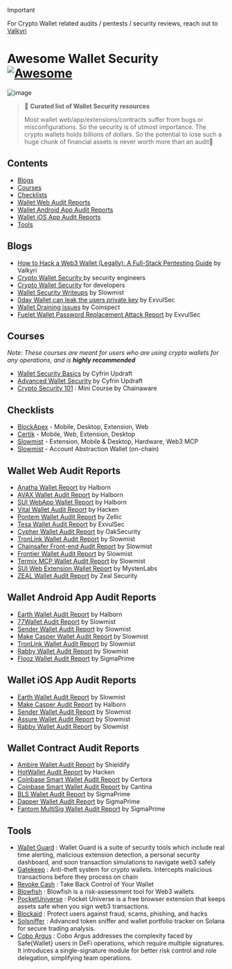 > [!IMPORTANT]  
> 
> For Crypto Wallet related audits / pentests / security reviews, reach out to [Valkyri](https://t.me/ValkyriSecurity)

# Awesome Wallet Security [![Awesome](https://cdn.rawgit.com/sindresorhus/awesome/d7305f38d29fed78fa85652e3a63e154dd8e8829/media/badge.svg)](https://github.com/sindresorhus/awesome)
![image](https://github.com/user-attachments/assets/8230c74d-4a71-4666-a93d-eadefa329660)

> 💼 **Curated list of Wallet Security resources**
> 
> Most wallet web/app/extensions/contracts suffer from bugs or misconfigurations. So the security is of utmost importance. The crypto wallets holds billions of dollars. So the potential to lose such a huge chunk of financial assets is never worth more than an audit🥂 

>  
## Contents
- [Blogs](#blogs)
- [Courses](#courses)
- [Checklists](#checklists)
- [Wallet Web Audit Reports](#wallet-web-audit-reports)
- [Wallet Android App Audit Reports](#wallet-android-app-audit-reports)
- [Wallet iOS App Audit Reports](#wallet-ios-app-audit-reports)
- [Tools](#tools)



## Blogs
- [How to Hack a Web3 Wallet (Legally): A Full-Stack Pentesting Guide](https://blog.valkyri.xyz/posts/wallet-extension-pentesting/) by Valkyri 
- [Crypto Wallet Security ](https://www.cossacklabs.com/blog/crypto-wallets-security/) by security engineers
- [Crypto Wallet Security](https://speakerdeck.com/julep/crypto-wallets-security-for-developers?slide=2) for developers
- [Wallet Security Writeups](https://slowmist.medium.com/list/wallet-security-bed2028c226b) by Slowmist
- [0day Wallet can leak the users private key](https://medium.com/@exvul/0day-multiable-wallets-can-leak-the-users-private-key-b2c3e89c3226) by ExvulSec
- [Wallet Draining issues](https://www.coinspect.com/blog/wallet-silent-drain/) by Coinspect
- [Fuelet Wallet Password Replacement Attack Report](https://github.com/EXVUL-Sec/AuditReport/blob/main/Wallet/%5BCritical%20bug%5DFuelet%20Wallet%20password%20replacement%20attack.pdf) by ExvulSec

## Courses 
_Note: These courses are meant for users who are using crypto wallets for any operations, and is **highly recommended**_ 
- [Wallet Security Basics](https://updraft.cyfrin.io/courses/web3-wallet-security-basics) by Cyfrin Updraft
- [Advanced Wallet Security](https://updraft.cyfrin.io/courses/advanced-web3-wallet-security) by Cyfrin Updraft
- [Crypto Security 101](https://learn.chainaware.ai/) : Mini Course by Chainaware

## Checklists 
- [BlockApex](https://blockapex.io/web3-wallet-security-checklist/) - Mobile, Desktop, Extension, Web
- [Certik](https://www.certik.com/resources/blog/cryptowalletsecurityassessmentchecklist) - Mobile, Web, Extension, Desktop
- [Slowmist](https://www.slowmist.com/service-wallet-security-audit.html) - Extension, Mobile & Desktop, Hardware, Web3 MCP
- [Slowmist](https://slowmist.medium.com/slowmist-security-audit-checklist-for-account-abstraction-wallets-ed48fc10cdbc) - Account Abstraction Wallet (on-chain)

## Wallet Web Audit Reports
- [Anatha Wallet Report](https://github.com/HalbornSecurity/PublicReports/blob/master/Protocol%20Wallet%20Pen%20Tests/Anatha_Wallet_PenetrationTest_report_Halborn_v1.pdf) by Halborn
- [AVAX Wallet Audit Report](https://github.com/HalbornSecurity/PublicReports/blob/master/Protocol%20Wallet%20Pen%20Tests/AVA%20LABS_AVAX%20Wallet_PenTest_Halborn_Report.pdf) by Halborn
- [SUI WebApp Wallet Report](https://github.com/sui-foundation/security-audits/blob/main/docs/MystenLabs_Sui_Wallet_WebApp_Pentest_Report_Halborn_Final.pdf) by Halborn
- [Vital Wallet Audit Report](https://hacken.io/audits/vital-wallet/dapp-vital-wallet-snap-audit-aug2024/) by Hacken
- [Pontem Wallet Audit Report](https://github.com/Zellic/publications/blob/master/Pontem%20wallet%20-%20Zellic%20Audit%20Report.pdf) by Zellic
- [Tesa Wallet Audit Report](https://github.com/EXVUL-Sec/AuditReport/blob/main/Wallet/ExVul%20%20Wallet%20Audit%20Report%20for%20Tesa.pdf) by ExvulSec
- [Cypher Wallet Audit Report](https://github.com/oak-security/audit-reports/blob/main/Cypher%20Wallet/2023-05-19%20Audit%20Report%20-%20Cypher%20Wallet%20v1.2.pdf) by OakSecurity
- [TronLink Wallet Audit Report](https://github.com/slowmist/Knowledge-Base/blob/master/open-report-V2/blockchain-application/SlowMist%20Audit%20Report%20-%20TronLink-wallet(chrome-extension)_en-us.pdf) by Slowmist
- [Chainsafer Front-end Audit Report](https://github.com/slowmist/Knowledge-Base/blob/master/open-report-V2/blockchain-application/SlowMist%20Audit%20Report%20-%20Chainsafer%20Web%20front-end_en-us.pdf) by Slowmist
- [Frontier Wallet Audit Report](https://github.com/slowmist/Knowledge-Base/blob/master/open-report-V2/blockchain-application/SlowMist%20Audit%20Report%20-%20Frontier%20Wallet(Browser-Extension)_en-us.pdf) by Slowmist
- [Termix MCP Wallet Audit Report](https://github.com/slowmist/Knowledge-Base/blob/master/open-report-V2/blockchain-application/SlowMist%20Audit%20Report%20-%20TermiX_bsc-mcp_Wallet_en_us.pdf) by Slowmist
- [SUI Web Extension Wallet Report](https://github.com/sui-foundation/security-audits/blob/main/docs/mysten_labs_sui_wallet_report_0.9.pdf) by MystenLabs
- [ZEAL Wallet Audit Report](https://github.com/zealwallet/Wallet/blob/main/audits/Zeal%20Security%20Audit%20Report%20May%202024.pdf) by Zeal Security

## Wallet Android App Audit Reports
- [Earth Wallet Audit Report](https://github.com/HalbornSecurity/PublicReports/blob/master/Mobile%20Pentest/Earth_Wallet_Android_iOS_Mobile_App_Pentest_Report_Halborn_Final.pdf) by Halborn
- [77Wallet Audit Report](https://github.com/slowmist/Knowledge-Base/blob/master/open-report-V2/blockchain-application/77wallet%20(Android)%20-%20SlowMist%20Audit%20Report_en-us.pdf) by Slowmist
- [Sender Wallet Audit Report](https://github.com/slowmist/Knowledge-Base/blob/master/open-report-V2/blockchain-application/SlowMist%20Audit%20Report%20-%20Sender%20Wallet%20Android_en-us.pdf) by Slowmist
- [Make Casper Wallet Audit Report](https://github.com/HalbornSecurity/PublicReports/blob/master/Mobile%20Pentest/Make_Casper_Mobile_Wallet_Mobile_App_Pentest_Report_Halborn_Final.pdf) by Slowmist
- [TronLink Wallet Audit Report](https://github.com/slowmist/Knowledge-Base/blob/master/open-report-V2/blockchain-application/SlowMist%20Audit%20Report%20-%20TronLink-wallet(Android)_en-us.pdf) by Slowmist
- [Rabby Wallet Audit Report](https://github.com/slowmist/Knowledge-Base/blob/master/open-report-V2/blockchain-application/SlowMist%20Audit%20Report%20-%20Rabby%20Mobile%20Wallet(Android)_en-us.pdf) by Slowmist
- [Flooz Wallet Audit Report](https://github.com/sigp/public-audits/blob/master/reports/flooz/review.pdf) by SigmaPrime

## Wallet iOS App Audit Reports
- [Earth Wallet Audit Report](https://github.com/HalbornSecurity/PublicReports/blob/master/Mobile%20Pentest/Earth_Wallet_Android_iOS_Mobile_App_Pentest_Report_Halborn_Final.pdf) by Slowmist
- [Make Casper Audit Report](https://github.com/HalbornSecurity/PublicReports/blob/master/Mobile%20Pentest/Make_Casper_Mobile_Wallet_Mobile_App_Pentest_Report_Halborn_Final.pdf) by Halborn
- [Sender Wallet Audit Report](https://github.com/slowmist/Knowledge-Base/blob/master/open-report-V2/blockchain-application/SlowMist%20Audit%20Report%20-%20Sender%20Wallet%20iOS_en-us.pdf) by Slowmist
- [Assure Wallet Audit Report](https://github.com/slowmist/Knowledge-Base/blob/master/open-report-V2/blockchain-application/SlowMist%20Audit%20Report%20-%20Assure(IOS)_en-us.pdf) by Slowmist
- [Rabby Wallet Audit Report](https://github.com/slowmist/Knowledge-Base/blob/master/open-report-V2/blockchain-application/SlowMist%20Audit%20Report%20-%20Rabby%20Mobile%20Wallet(iOS)_en-us.pdf) by Slowmist

## Wallet Contract Audit Reports
- [Ambire Wallet Audit Report](https://github.com/shieldify-security/audits-portfolio/blob/main/reports/Ambire-Security-Review.pdf) by Shieldify
- [HotWallet Audit Report](https://hacken.io/audits/hot-wallet/sca-hot-wallet-hot-omni-token-sep2024/) by Hacken
- [Coinbase Smart Wallet Audit Report](https://github.com/coinbase/smart-wallet/blob/main/audits/Certora-February-2024.pdf) by Certora
- [Coinbase Smart Wallet Audit Report](https://github.com/coinbase/smart-wallet/blob/main/audits/Cantina-April-2024.pdf) by Cantina
- [BLS Wallet Audit Report](https://github.com/sigp/public-audits/blob/master/reports/bls-wallet/review.pdf) by SigmaPrime
- [Dapper Wallet Audit Report](https://github.com/sigp/public-audits/blob/master/reports/dapper-wallet/review.pdf) by SigmaPrime
- [Fantom MultiSig Wallet Audit Report](https://github.com/sigp/public-audits/blob/master/reports/fantom/fantom-multisig-wallet/review.pdf) by SigmaPrime

## Tools 
- [Wallet Guard](https://www.walletguard.app/) : Wallet Guard is a suite of security tools which include real time alerting, malicious extension detection, a personal security dashboard, and soon transaction simulations to navigate web3 safely
- [Gatekeep](https://gatekeep.xyz/) : Anti-theft system for crypto wallets. Intercepts malicious transactions before they process on chain
- [Revoke Cash](https://revoke.cash/) : Take Back Control of Your Wallet
- [Blowfish](https://blowfish.xyz/) : Blowfish is a risk-assessment tool for Web3 wallets
- [PocketUniverse](https://www.pocketuniverse.app/) : Pocket Universe is a free browser extension that keeps assets safe when you sign web3 transactions.
- [Blockaid](https://www.blockaid.io/) : Protect users against fraud, scams, phishing, and hacks
- [Solsniffer](https://www.solsniffer.com/) : Advanced token sniffer and wallet portfolio tracker on Solana for secure trading analysis.
- [Cobo Argus](https://www.cobo.com/products/argus) : Cobo Argus addresses the complexity faced by Safe{Wallet} users in DeFi operations, which require multiple signatures. It introduces a single-signature module for better risk control and role delegation, simplifying team operations.


